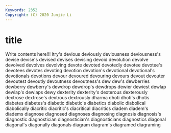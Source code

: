 ```yaml
---
Keywords: 2352
Copyright: (C) 2020 Junjie Li
---
```


# title

Write contents here!!!
ltry's 
devious 
deviously 
deviousness 
deviousness's 
devise 
devise's 
devised
devises 
devising 
devoid 
devolution 
devolve 
devolved 
devolves 
devolving 
devote 
devoted
devotedly 
devotee 
devotee's 
devotees 
devotes 
devoting 
devotion 
devotion's 
devotional 
devotional's
devotionals 
devotions 
devour 
devoured 
devouring 
devours 
devout 
devouter 
devoutest 
devoutly
devoutness 
devoutness's 
dew 
dew's 
dewberries 
dewberry 
dewberry's 
dewdrop 
dewdrop's 
dewdrops
dewier 
dewiest 
dewlap 
dewlap's 
dewlaps 
dewy 
dexterity 
dexterity's 
dexterous 
dexterously
dextrose 
dextrose's 
dextrous 
dextrously 
dharma 
dhoti 
dhoti's 
dhotis 
diabetes 
diabetes's
diabetic 
diabetic's 
diabetics 
diabolic 
diabolical 
diabolically 
diacritic 
diacritic's 
diacritical 
diacritics
diadem 
diadem's 
diadems 
diagnose 
diagnosed 
diagnoses 
diagnosing 
diagnosis 
diagnosis's 
diagnostic
diagnostician 
diagnostician's 
diagnosticians 
diagnostics 
diagonal 
diagonal's 
diagonally 
diagonals 
diagram 
diagram's
diagramed 
diagraming 
